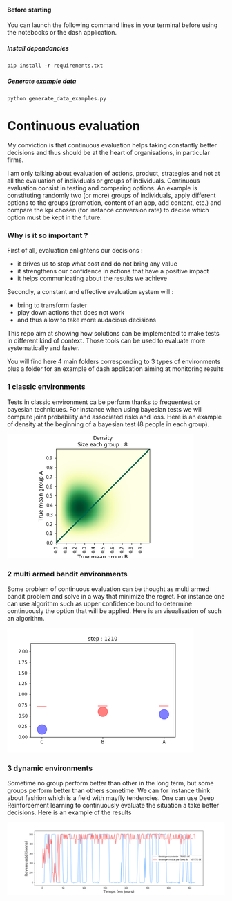 #### Before starting
You can launch the following command lines in your terminal before using the notebooks or the dash application.

##### Install dependancies
```
pip install -r requirements.txt
```
##### Generate example data
```
python generate_data_examples.py
```

# Continuous evaluation

My conviction is that continuous evaluation helps taking constantly better decisions and thus should be at the heart of 
organisations, in particular firms.

I am only talking about evaluation of actions, product, strategies and not at all the evaluation of individuals or groups 
of individuals. Continuous evaluation consist in testing and comparing options. An example is constituting randomly two 
(or more) groups of individuals, apply different options to the groups (promotion, content of an app, add content, etc.) 
and compare the kpi chosen (for instance conversion rate) to decide which option must be kept in the future.

### Why is it so important ?

First of all, evaluation enlightens our decisions : 
* it drives us to stop what cost and do not bring any value
* it strengthens our confidence in actions that have a positive impact
* it helps communicating about the results we achieve

Secondly, a constant and effective evaluation system will :
* bring to transform faster
* play down actions that does not work
* and thus allow to take more audacious decisions

This repo aim at showing how solutions can be implemented to make tests in different kind of context. Those tools can be
 used to evaluate more systematically and faster.


You will find here 4 main folders corresponding to 3 types of environments plus a folder for an example of dash 
application aiming at monitoring results

### 1 classic environments

Tests in classic environment ca be perform thanks to frequentest or bayesian techniques. For instance when using bayesian 
tests we will compute joint probability and associated risks and loss. Here is an example of density at the beginning of 
a bayesian test (8 people in each group).

![Image description](images/density_test_8_steps.png)

### 2 multi armed bandit environments

Some problem of continuous evaluation can be thought as multi armed bandit problem and solve in a way that minimize the 
regret. For instance one can use algorithm such as upper confidence bound to determine continuously the option that 
will be applied. Here is an visualisation of such an algorithm.

![Image description](images/ucb_step_1210.png)


### 3 dynamic environments

Sometime no group perform better than other in the long term, but some groups perform better than others sometime. 
We can for instance think about fashion which is a field with mayfly tendencies. One can use Deep Reinforcement learning 
to continuously evaluate the situation a take better decisions. Here is an example of the results

![Image description](images/comparaison_random_deep_rl_365_jours.png)
